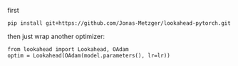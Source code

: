 first 

```
pip install git+https://github.com/Jonas-Metzger/lookahead-pytorch.git
```

then just wrap another optimizer:

```
from lookahead import Lookahead, OAdam
optim = Lookahead(OAdam(model.parameters(), lr=lr))

```

